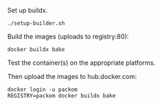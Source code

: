 Set up buildx.

```
./setup-builder.sh
```

Build the images (uploads to registry:80):

```
docker buildx bake
```

Test the container(s) on the appropriate platforms.

Then upload the images to hub.docker.com:

```
docker login -u packom
REGISTRY=packom docker buildx bake
```

